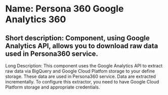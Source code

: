 # Name: Persona 360 Google Analytics 360

## Short description: Component, using Google Analytics API, allows you to download raw data used in Persona360 service.

Long Description: This component uses the Google Analytics API to extract raw data via BigQuery and Google Cloud Platfom storage to your define storage. These data are used in Persona360 service.
Data are extracted incrementally.
To configure this extractor, you need to have Google Cloud Platform storage and  appropriate credentials.
